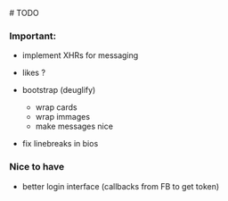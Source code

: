 # TODO

### Important:
- implement XHRs for messaging
- likes ?
- bootstrap (deuglify)
    - wrap cards
    - wrap immages
    - make messages nice

- fix linebreaks in bios

### Nice to have
- better login interface (callbacks from FB to get token)


